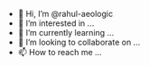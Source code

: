 - 👋 Hi, I’m @rahul-aeologic
- 👀 I’m interested in ...
- 🌱 I’m currently learning ...
- 💞️ I’m looking to collaborate on ...
- 📫 How to reach me ...

<!---
rahul-aeologic/rahul-aeologic is a ✨ special ✨ repository because its `README.md` (this file) appears on your GitHub profile.
You can click the Preview link to take a look at your changes.
--->
